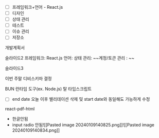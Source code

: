 - [ ] 프레임워크+언어 - React.js
- [ ] 디자인
- [ ] 상태 관리
- [ ] 테스트
- [ ] 이슈 관리
- [ ] 저장소

개발계획서

슬라이드2
프레임워크: React.js
언어: 
상태 관리: 
~~계정/토큰 관리 : ~~

슬라이드3

이번 주말 디비스키마 결정


BUN 런타임 도구(ex. Node.js)
탈 타입스크립트 

- [ ] end date 오늘 이후 밸리데이션 삭제 및 start date와 동일해도 가능하게 수정

react-pdf-html
- 한글안됨
- input radio 안됨![[Pasted image 20240109140825.png]]![[Pasted image 20240109140834.png]]

